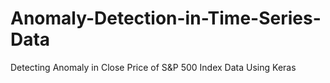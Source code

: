 # Anomaly-Detection-in-Time-Series-Data
Detecting Anomaly in Close Price of S&amp;P 500 Index Data Using Keras
